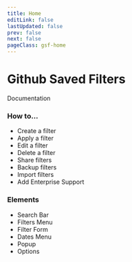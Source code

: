 ```yaml
---
title: Home
editLink: false
lastUpdated: false
prev: false
next: false
pageClass: gsf-home
---
```


<h1 id="main-title">Github Saved Filters</h1>
<span class="subtitle">Documentation</span>

<div class="features">
  <div class="feature">
    <h3 class="feature__title">How to...</h3>
    <ul>
      <li><router-link to="/how-to/create-filter">Create a filter</router-link></li>
      <li><router-link to="/how-to/apply-filter">Apply a filter</router-link></li>
      <li><router-link to="/how-to/edit-filter">Edit a filter</router-link></li>
      <li><router-link to="/how-to/delete-filter">Delete a filter</router-link></li>
      <li><router-link to="/how-to/share-filters">Share filters</router-link></li>
      <li><router-link to="/how-to/backup-filters">Backup filters</router-link></li>
      <li><router-link to="/how-to/import-filters">Import filters</router-link></li>
      <li><router-link to="/how-to/support-github-enterprise">Add Enterprise Support</router-link></li>
    </ul>
  </div>

  <div class="feature">
    <h3 class="feature__title">Elements</h3>
    <ul>
      <li><router-link to="/elements/search-bar/">Search Bar</router-link></li>
      <li><router-link to="/elements/filters-menu/filters">Filters Menu</router-link></li>
      <li><router-link to="/elements/filter-form/create-filter">Filter Form</router-link></li>
      <li><router-link to="/elements/dates-menu/query-a-date">Dates Menu</router-link></li>
      <li><router-link to="/elements/popup/">Popup</router-link></li>
      <li><router-link to="/elements/options/">Options</router-link></li>
    </ul>
  </div>
</div>
